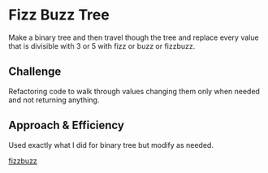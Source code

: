 # Fizz Buzz Tree
Make a binary tree and then travel though the tree and replace every value that is divisible with 3 or 5 with fizz or buzz or fizzbuzz. 

## Challenge
Refactoring code to walk through values changing them only when needed and not returning anything.

## Approach & Efficiency
Used exactly what I did for binary tree but modify as needed.

[fizzbuzz](./fizzbuzz.jpg)
